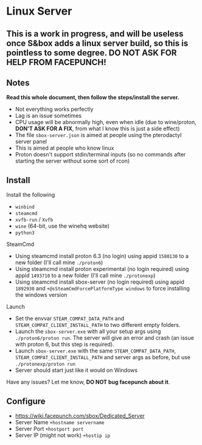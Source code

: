 # Linux Server

## **This is a work in progress, and will be useless once S&box adds a linux server build, so this is pointless to some degree. DO NOT ASK FOR HELP FROM FACEPUNCH!**

## Notes

**Read this whole document, then follow the steps/install the server.**
- Not everything works perfectly
- Lag is an issue sometimes
- CPU usage will be abnormally high, even when idle (due to wine/proton, **DON'T ASK FOR A FIX**, from what I know this is just a side effect)
- The file `sbox-server.json` is aimed at people using the pterodactyl server panel
- This is aimed at people who know linux
- Proton doesn't support stdin/terminal inputs (so no commands after starting the server without some sort of rcon)

## Install

Install the following
- `winbind`
- `steamcmd`
- `xvfb-run` / `Xvfb`
- `wine` (64-bit, use the winehq website)
- `python3`

SteamCmd
- Using steamcmd install proton 6.3 (no login) using appid `1580130` to a new folder (I'll call mine `./proton6`)
- Using steamcmd install proton experimental (no login required) using appid `1493710` to a new folder (I'll call mine `./protonexp`)
- Using steamcmd install sbox-server (no login required) using appid `1892930` and `+@sSteamCmdForcePlatformType windows` to force installing the windows version

Launch
- Set the envvar `STEAM_COMPAT_DATA_PATH` and `STEAM_COMPAT_CLIENT_INSTALL_PATH` to two different empty folders.
- Launch the `sbox-server.exe` with all your setup args using `./proton6/proton run`. The server will give an error and crash (an issue with proton 6, but this step is required).
- Launch `sbox-server.exe` with the same `STEAM_COMPAT_DATA_PATH`, `STEAM_COMPAT_CLIENT_INSTALL_PATH` and server args as before, but use `./protonexp/proton run`
- Server should start just like it would on Windows

Have any issues? Let me know, **DO NOT bug facepunch about it**.

## Configure

- https://wiki.facepunch.com/sbox/Dedicated_Server
- Server Name `+hostname servername`
- Server Port `+hostport port`
- Server IP (might not work) `+hostip ip`
